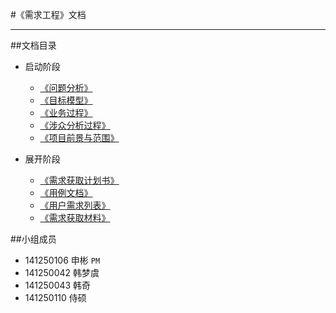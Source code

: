 #《需求工程》文档

---
##文档目录
* 启动阶段
    * <a href="../problemAnalysis" target="_blank">《问题分析》</a>
    * <a href="../goalModel" target="_blank">《目标模型》</a>
    * <a href="../businessProcess" target="_blank">《业务过程》</a>
    * <a href="../stakeholderAnalysis" target="_blank">《涉众分析过程》</a>
    * <a href="../ForegroundAndScope" target="_blank">《项目前景与范围》</a>

* 展开阶段
    * <a href="../AcquisitionProposal" target="_blank">《需求获取计划书》</a>
    * <a href="../UseCaseDocument" target="_blank">《用例文档》</a>
    * <a href="../CaseList" target="_blank">《用户需求列表》</a>
    * <a href="../materialOfRequirementElicitation/" target="_blank">《需求获取材料》</a>



##小组成员
* 141250106 申彬 `PM`
* 141250042 韩梦虞
* 141250043 韩奇
* 141250110 侍硕
